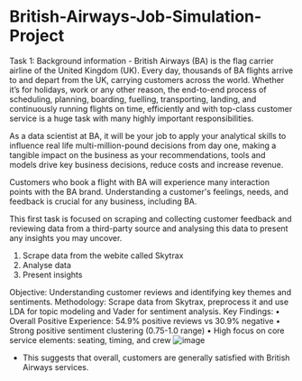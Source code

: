 # British-Airways-Job-Simulation-Project


Task 1:
Background information - 
British Airways (BA) is the flag carrier airline of the United Kingdom (UK). Every day, thousands of BA flights arrive to and depart from the UK, carrying customers across the world. Whether it’s for holidays, work or any other reason, the end-to-end process of scheduling, planning, boarding, fuelling, transporting, landing, and continuously running flights on time, efficiently and with top-class customer service is a huge task with many highly important responsibilities.

As a data scientist at BA, it will be your job to apply your analytical skills to influence real life multi-million-pound decisions from day one, making a tangible impact on the business as your recommendations, tools and models drive key business decisions, reduce costs and increase revenue.

Customers who book a flight with BA will experience many interaction points with the BA brand. Understanding a customer's feelings, needs, and feedback is crucial for any business, including BA.

This first task is focused on scraping and collecting customer feedback and reviewing data from a third-party source and analysing this data to present any insights you may uncover.

1. Scrape data from the webite called Skytrax
2. Analyse data
3. Present insights

Objective: Understanding customer reviews and identifying key themes and sentiments.
Methodology: Scrape data from Skytrax, preprocess it and use LDA for topic modeling and Vader for sentiment analysis.
Key Findings: 
• Overall Positive Experience: 54.9% positive reviews vs 30.9% negative
• Strong positive sentiment clustering (0.75-1.0 range)
• High focus on core service elements: seating, timing, and crew
![image](https://github.com/user-attachments/assets/3c34ac80-9285-4d13-85e0-cb853d730a42)
* This suggests that overall, customers are generally satisfied with British Airways services.
